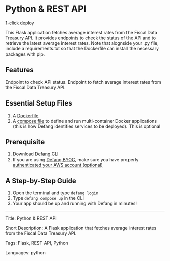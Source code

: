 # Python & REST API

[1-click deploy](https://portal.defang.dev/redirect?url=https%3A%2F%2Fgithub.com%2Fnew%3Ftemplate_name%3Dsample-python-rest-api-template%26template_owner%3DDefangSamples)

This Flask application fetches average interest rates from the Fiscal Data Treasury API. It provides endpoints to check the status of the API and to retrieve the latest average interest rates. Note that alognside your .py file, include a requirements.txt so that the Dockerfile can install the necessary packages with pip.

## Features

Endpoint to check API status.
Endpoint to fetch average interest rates from the Fiscal Data Treasury API.

## Essential Setup Files

1. A [Dockerfile](https://docs.docker.com/develop/develop-images/dockerfile_best-practices/).
2. A [compose file](https://docs.defang.io/docs/concepts/compose) to define and run multi-container Docker applications (this is how Defang identifies services to be deployed). This is optional

## Prerequisite

1. Download [Defang CLI](https://github.com/DefangLabs/defang)
2. If you are using [Defang BYOC](https://docs.defang.io/docs/concepts/defang-byoc), make sure you have properly [authenticated your AWS account (optional)](https://docs.aws.amazon.com/cli/latest/userguide/cli-chap-configure.html)

## A Step-by-Step Guide

1. Open the terminal and type `defang login`
2. Type `defang compose up` in the CLI
3. Your app should be up and running with Defang in minutes!

---

Title: Python & REST API

Short Description: A Flask application that fetches average interest rates from the Fiscal Data Treasury API.

Tags: Flask, REST API, Python

Languages: python
